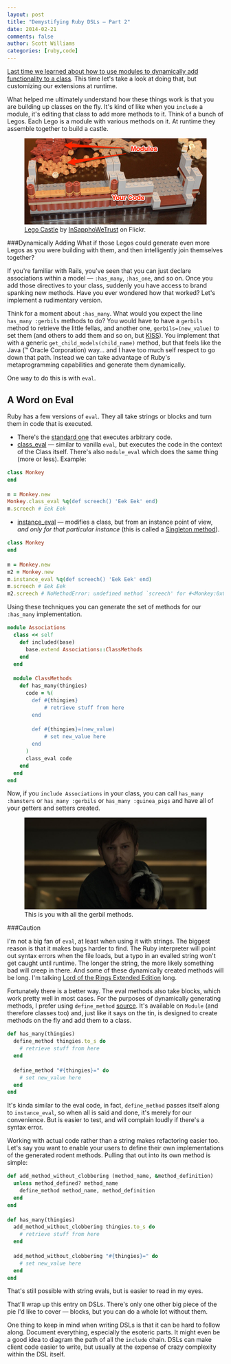 ```yaml
---
layout: post
title: "Demystifying Ruby DSLs — Part 2"
date: 2014-02-21
comments: false
author: Scott Williams
categories: [ruby,code]
---
```

[Last time we learned about how to use modules to dynamically add functionality to a class](/words/2014/01/26/demystifying-ruby-dsls). This time let's take a look at doing that, but customizing our extensions at runtime. 

What helped me ultimately understand how these things work is that you are building up classes on the fly. It's kind of like when you `include` a module, it's editing that class to add more methods to it. Think of a bunch of Legos. Each Lego is a module with various methods on it. At runtime they assemble together to build a castle.

<figure>
    <img alt="Lego Castle by InSapphoWeTrust on Flickr." src="/images/assets/lego-annotated.png">
    <figcaption><a href="http://www.flickr.com/photos/56619626@N05/7406185206/in/photolist-chsCQo-chsDcG-chsCVb-chsD97-chsBY3-chsCeN-chsDid-bgETZB-8FZGC9-9nsJ9P-8oTk1n-dCdMj4-f8b3QR-7J1LqD-7BnYDa-7BnZmZ-7BrJZw-7BrLsb-7BnVLP-9XN1mi-cnFar5-chsCy7-gC3qkX-chsCKW-chsCs1-chsCoN-aCZJqe-aCZJe4-chsCcf-chsC41-aCcgjW-aC9BwX-aCcgf3-aC9BE6-aC9BKr-aCcgUf-aCcgRw-aC9C9v-aCcgXo-chsC7J-chsBZw-a5YVbT-em9rGR-em9ru8-emfdMW-em9tEg-emfewq-emfeEm-emfdxf-emfeh9-emfdi5">Lego Castle</a> by <a href="http://www.flickr.com/photos/skinnylawyer/">InSapphoWeTrust</a> on Flickr.</figcaption>
</figure>
			
###Dynamically Adding
What if those Legos could generate even more Legos as you were building with them, and then intelligently join themselves together?

If you're familiar with Rails, you've seen that you can just declare associations within a model — `:has_many`, `:has_one`, and so on. Once you add those directives to your class, suddenly you have access to brand spanking new methods. Have you ever wondered how that worked? Let's implement a rudimentary version.

Think for a moment about `:has_many`. What would you expect the line `has_many :gerbils` methods to do?  You would have to have a `gerbils` method to retrieve the little fellas, and another one, `gerbils=(new_value)` to set them (and others to add them and so on, but [KISS](http://en.wikipedia.org/wiki/Keep_it_simple_stupid)). You implement that with a generic `get_child_models(child_name)` method, but that feels like the Java (™ Oracle Corporation) way... and I have too much self respect to go down that path. Instead we can take advantage of Ruby's metaprogramming capabilities and generate them dynamically. 

One way to do this is with `eval`.

## A Word on Eval

Ruby has a few versions of `eval`. They all take strings or blocks and turn them in code that is executed.

 * There's the [standard one](http://www.ruby-doc.org/core-2.1.0/Kernel.html#method-i-eval) that executes arbitrary code.
 * [class_eval](http://ruby-doc.org/core-2.1.0/Module.html#method-i-class_eval) — similar to vanilla `eval`, but executes the code in the context of the Class itself. There's also `module_eval` which does the same thing (more or less). Example:

``` ruby
class Monkey
end

m = Monkey.new
Monkey.class_eval %q(def screech() 'Eek Eek' end)
m.screech # Eek Eek
```
     
* [instance_eval]() — modifies a class, but from an instance point of view, *and only for that particular instance* (this is called a [Singleton method](http://rubymonk.com/learning/books/4-ruby-primer-ascent/chapters/39-ruby-s-object-model/lessons/131-singleton-methods-and-metaclasses)).

``` ruby
class Monkey
end

m = Monkey.new
m2 = Monkey.new
m.instance_eval %q(def screech() 'Eek Eek' end)
m.screech # Eek Eek
m2.screech # NoMethodError: undefined method `screech' for #<Monkey:0x007fa6f768bac8>
```
    
Using these techniques you can generate the set of methods for our `:has_many` implementation.

``` ruby
module Associations
  class << self
    def included(base)
      base.extend Associations::ClassMethods
    end
  end

  module ClassMethods
    def has_many(thingies)
      code = %(
        def #{thingies}
            # retrieve stuff from here
        end

        def #{thingies}=(new_value)
            # set new_value here
        end
      )
      class_eval code
    end
  end
end
```

Now, if you `include Associations` in your class, you can call `has_many :hamsters` or `has_many :gerbils` or `has_many :guinea_pigs` and have all of your getters and setters created.

			
			

<figure>
    <img alt="This is you with all the gerbil methods." src="/images/assets/cashew.jpg">
    <figcaption>This is you with all the gerbil methods.</figcaption>
</figure>


###Caution

I'm not a big fan of `eval`, at least when using it with strings. The biggest reason is that it makes bugs harder to find. The Ruby interpreter will point out syntax errors when the file loads, but a typo in an evalled string won't get caught until runtime. The longer the string, the more likely something bad will creep in there. And some of these dynamically created methods will be long. I'm talking [Lord of the Rings Extended Edition](http://www.amazon.com/gp/product/B0026L7H20/ref=as_li_ss_tl?ie=UTF8&camp=1789&creative=390957&creativeASIN=B0026L7H20&linkCode=as2&tag=thepetzoo-20) long.

Fortunately there is a better way. The eval methods also take blocks, which work pretty well in most cases. For the purposes of dynamically generating methods, I prefer using `define_method` [source](http://ruby-doc.org/core-2.1.0/Module.html#method-i-define_method). It's available on `Module` (and therefore classes too) and, just like it says on the tin, is designed to create methods on the fly and add them to a class.

``` ruby
def has_many(thingies)
  define_method thingies.to_s do
    # retrieve stuff from here
  end

  define_method "#{thingies}=" do
    # set new_value here
  end
end
```

It's kinda similar to the eval code, in fact, `define_method` passes itself along to `instance_eval`, so when all is said and done, it's merely for our convenience. But is easier to test, and will complain loudly if there's a syntax error. 

Working with actual code rather than a string makes refactoring easier too. Let's say you want to enable your users to define their own implementations of the generated rodent methods. Pulling that out into its own method is simple:

``` ruby
def add_method_without_clobbering (method_name, &method_definition)
  unless method_defined? method_name
    define_method method_name, method_definition
  end
end

def has_many(thingies)
  add_method_without_clobbering thingies.to_s do
    # retrieve stuff from here
  end

  add_method_without_clobbering "#{thingies}=" do
    # set new_value here
  end
end
```
    
That's still possible with string evals, but is easier to read in my eyes.

That'll wrap up this entry on DSLs. There's only one other big piece of the pie I'd like to cover — blocks, but you can do a whole lot without them.

One thing to keep in mind when writing DSLs is that it can be hard to follow along. Document everything, especially the esoteric parts. It might even be a good idea to diagram the path of all the `include` chain. DSLs can make client code easier to write, but usually at the expense of crazy complexity within the DSL itself.

